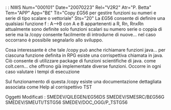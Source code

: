  :  : NWS Num="000101" Date="20070223" Rel="V2R2" Atr="P. Betta" Tem="APP" App="B£" Tit="Copy £G56 per gestire funzioni su numeri e serie di tipo scalare o vettoriale" Sts="20"
La £G56 consente di definire una qualsiasi funzione  f : A-->B con A e B appartenenti a R, Rn, RnxRn
attualmente sono definite solo funzioni scalari su numero serie o coppia di serie ma la /copy consente facilmente di introdurne di nuove... nel caso occorrano è possibile segnalarlo allo sviluppo.

Cosa interessante è che tale /copy può anche richiamare funzioni java... per ciascuna funzione definita in RPG esiste una corrispettiva chiamata in java. Ciò consente di utilizzare package di funzioni scientifiche di java. come colt.cern... che offrono già implementate diverse funzioni.
Occorre in ogni caso valutare i tempi di esecuzione

Sul funzionamento di questa /copy esiste una documentazione dettagliata associata come Help al corrispettivo TST

Oggetti Modificati : 
SMEDEV/QILEGEN/£G56DS
SMEDEV/SMESRC/B£G56G
SMEDEV/SMEUTI/TSTG56
SMEDEV/DOC_OGG/P_TSTG56

